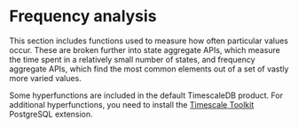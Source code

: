 # Frequency analysis
This section includes functions used to measure how often particular values
occur. These are broken further into state aggregate APIs, which measure the
time spent in a relatively small number of states, and frequency aggregate APIs,
which find the most common elements out of a set of vastly more varied values.

Some hyperfunctions are included in the default TimescaleDB product. For
additional hyperfunctions, you need to install the
[Timescale Toolkit][install-toolkit] PostgreSQL extension.

<hyperfunctionTable
    hyperfunctionFamily='frequency analysis'
    includeExperimental
    sortByType
/>

[install-toolkit]: /timescaledb/:currentVersion:/how-to-guides/hyperfunctions/install-toolkit
